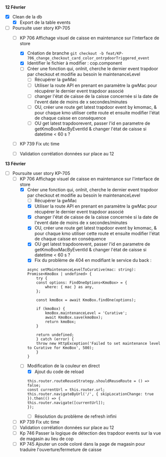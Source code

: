 **12 Février**
- [x] Clean de la db
    - [x] Export de la table events
- [ ] Poursuite user story KP-705
    - [ ] KP 706 Affichage visuel de caisse en maintenance sur l'interface de store
        - [x] Création de branche ```git checkout -b feat/KP-706_change_checkout_card_color_ontrpdoorTriggered_event```
        - [x] Identifier le fichier à modifier : cop.component
        - [ ] Créer une fonction qui, onInit, cherche le dernier event trapdoor par checkout et modifie au besoin le maintenanceLevel
            - [ ] Récupérer la gwMac
            - [ ] Utiliser la route API en prenant en paramètre la gwMac pour récupérer le dernier event trapdoor associé
            - [ ] changer l'état de caisse de la caisse concernée si la date de l'event date de moins de x secondes/minutes
            - [ ] OU, créer une route get latest trapdoor event by kmomac, & pour chaque kmo utiliser cette route et ensuite modifier l'état de chaque caisse en conséquence
            - [ ] OU get latest trapdoorevent, passer l'id en parametre de getKmoBoxMacByEventId & changer l'état de caisse si datetime < 60 s ?
    - [ ] KP 739 Fix utc time
    - [ ] Validation corrélation données sur place au 12


**13 Février**    
- [ ] Poursuite user story KP-705
    - [ ] KP 706 Affichage visuel de caisse en maintenance sur l'interface de store
        - [x] Créer une fonction qui, onInit, cherche le dernier event trapdoor par checkout et modifie au besoin le maintenanceLevel
            - [ ] Récupérer la gwMac
            - [x] Utiliser la route API en prenant en paramètre la gwMac pour récupérer le dernier event trapdoor associé
            - [x] changer l'état de caisse de la caisse concernée si la date de l'event date de moins de x secondes/minutes
            - [x] OU, créer une route get latest trapdoor event by kmomac, & pour chaque kmo utiliser cette route et ensuite modifier l'état de chaque caisse en conséquence
            - [x] OU get latest trapdoorevent, passer l'id en parametre de getKmoBoxMacByEventId & changer l'état de caisse si datetime < 60 s ?
            - [x] Fix du problème de 404 en modifiant le service du back : 
            ```
            async setMaintenanceLevelToCurative(mac: string): Promise<KmoBox | undefined> {
                try {
                const options: FindOneOptions<KmoBox> = {
                    where: { mac } as any,
                };
            
                const kmoBox = await KmoBox.findOne(options);
            
                if (kmoBox) {
                    kmoBox.maintenanceLevel = 'Curative';
                    await KmoBox.save(kmoBox);
                    return kmoBox;
                }
            
                return undefined;
                } catch (error) {
                throw new HttpException('Failed to set maintenance level to Curative for KmoBox', 500);
                }
            }
            ```
        - [ ] Modification de la couleur en direct
            - [x] Ajout du code de reload
            ```
            this.router.routeReuseStrategy.shouldReuseRoute = () => false;
            const currentUrl = this.router.url;
            this.router.navigateByUrl('/', { skipLocationChange: true }).then(() => {
            this.router.navigate([currentUrl]);
            });
            ```
            - [ ] Résolution du problème de refresh infini
    - [ ] KP 739 Fix utc time
    - [ ] Validation corrélation données sur place au 12
    - [ ] Kp 746 Passer la logique de détection des trapdoor events sur la vue de magasin au lieu de cop
    - [ ] KP 745 Ajouter un code coloré dans la page de magasin pour traduire l'ouverture/fermeture de caisse
